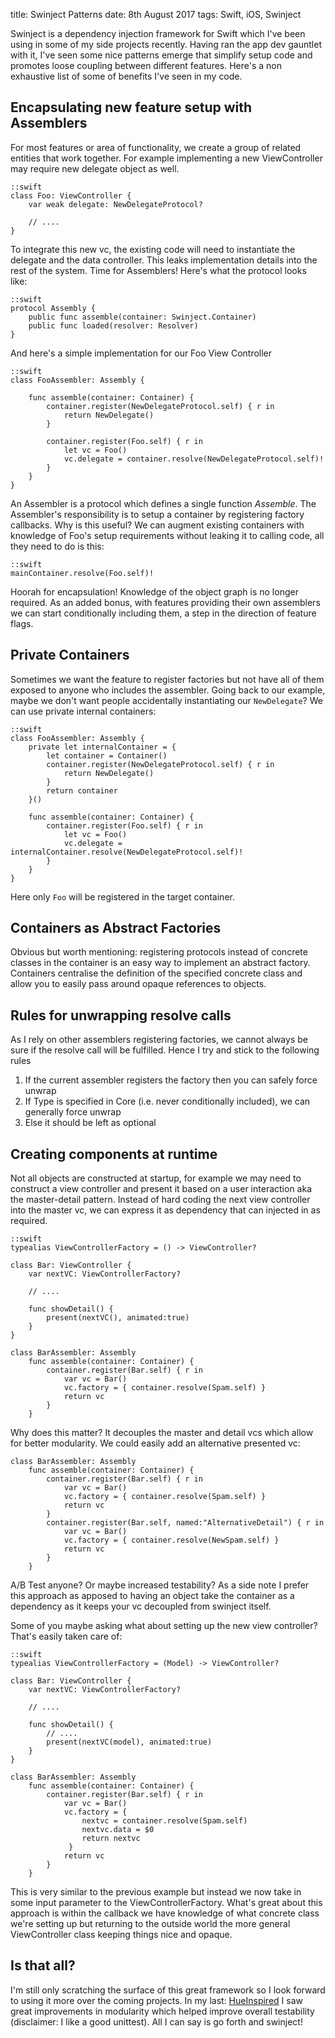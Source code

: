 title: Swinject Patterns
date: 8th August 2017
tags: Swift, iOS, Swinject

Swinject is a dependency injection framework for Swift which I've been using in some of my side projects recently. 
Having ran the app dev gauntlet with it, I've seen some nice patterns emerge that simplify setup code and promotes loose coupling
between different features. Here's a non exhaustive list of some of benefits I've seen in my code.

## Encapsulating new feature setup with Assemblers
For most features or area of functionality, we create a group of related entities that work together. For example implementing a new ViewController may require new delegate object as well. 

	::swift
	class Foo: ViewController {
		var weak delegate: NewDelegateProtocol?

		// ....
	}

To integrate this new vc, the existing code will need to instantiate the delegate and the data controller. This leaks implementation details into the rest of the system. Time for Assemblers! Here's what the protocol looks like:

	::swift
	protocol Assembly {
		public func assemble(container: Swinject.Container)
		public func loaded(resolver: Resolver)
	}

And here's a simple implementation for our Foo View Controller

	::swift
	class FooAssembler: Assembly {

		func assemble(container: Container) {
			container.register(NewDelegateProtocol.self) { r in
				return NewDelegate()
			}

			container.register(Foo.self) { r in
				let vc = Foo()
				vc.delegate = container.resolve(NewDelegateProtocol.self)! 
			}
		}
	}

An Assembler is a protocol which defines a single function _Assemble_. The Assembler's responsibility is to setup a container by registering factory callbacks. Why is this useful? We can augment existing containers with knowledge of Foo's setup requirements without leaking it to calling code, all they need to do is this:

	::swift
	mainContainer.resolve(Foo.self)!	

Hoorah for encapsulation! Knowledge of the object graph is no longer required. As an added bonus, with features providing their own assemblers we can start conditionally including them, a step in the direction of feature flags.

## Private Containers
Sometimes we want the feature to register factories but not have all of them exposed to anyone who includes the assembler. Going back to our example, maybe we don't want people accidentally instantiating  our `NewDelegate`? We can use private internal containers:


	::swift
	class FooAssembler: Assembly {
		private let internalContainer = { 
			let container = Container()
			container.register(NewDelegateProtocol.self) { r in
				return NewDelegate()
			}
			return container
		}()

		func assemble(container: Container) {
			container.register(Foo.self) { r in
				let vc = Foo()
				vc.delegate = internalContainer.resolve(NewDelegateProtocol.self)! 
			}
		}
	}

Here only `Foo` will be registered in the target container.

## Containers as Abstract Factories

Obvious but worth mentioning: registering protocols instead of concrete classes in the container is an easy way to implement an abstract factory. Containers centralise the definition of the specified concrete class and allow you to easily pass around opaque references to objects.

## Rules for unwrapping resolve calls

As I rely on other assemblers registering factories, we cannot always be sure if the resolve call will be fulfilled. Hence I try and stick to the following rules

1. If the current assembler registers the factory then you can safely force unwrap
2. If Type is specified in Core (i.e. never conditionally included), we can generally force unwrap
3. Else it should be left as optional

## Creating components at runtime

Not all objects are constructed at startup, for example we may need to construct a view controller and present it based on a user interaction aka the master-detail pattern. Instead of hard coding the next view controller into the master vc, we can express it as dependency that can injected in as required. 

	::swift
	typealias ViewControllerFactory = () -> ViewController?

	class Bar: ViewController {
		var nextVC: ViewControllerFactory?

		// ....

		func showDetail() {
			present(nextVC(), animated:true)
		}
	}

	class BarAssembler: Assembly
		func assemble(container: Container) {
			container.register(Bar.self) { r in
				var vc = Bar()
				vc.factory = { container.resolve(Spam.self) }				
				return vc 
			}
		}

Why does this matter? It decouples the master and detail vcs which allow for better modularity. We could easily add an alternative presented vc:

	class BarAssembler: Assembly
		func assemble(container: Container) {
			container.register(Bar.self) { r in
				var vc = Bar()
				vc.factory = { container.resolve(Spam.self) }				
				return vc 
			}
			container.register(Bar.self, named:"AlternativeDetail") { r in
				var vc = Bar()
				vc.factory = { container.resolve(NewSpam.self) }				
				return vc 
			}
		}

A/B Test anyone? Or maybe increased testability? As a side note I prefer this approach as apposed to having an object take the container as a dependency as it keeps your vc decoupled from swinject itself.

Some of you maybe asking what about setting up the new view controller? That's easily taken care of:

	::swift
	typealias ViewControllerFactory = (Model) -> ViewController?

	class Bar: ViewController {
		var nextVC: ViewControllerFactory?

		// ....

		func showDetail() {
			// ....
			present(nextVC(model), animated:true)
		}
	}

	class BarAssembler: Assembly
		func assemble(container: Container) {
			container.register(Bar.self) { r in
				var vc = Bar()
				vc.factory = { 
					nextvc = container.resolve(Spam.self)
					nextvc.data = $0
					return nextvc
				 }				
				return vc 
			}
		}

This is very similar to the previous example but instead we now take in some input parameter to the ViewControllerFactory. What's great about this approach is within the callback we have knowledge of what concrete class we're setting up but returning to the outside world the more general ViewController class keeping things nice and opaque.

## Is that all?

I'm still only scratching the surface of this great framework so I look forward to using it more over the coming projects. In my last: [HueInspired](https://github.com/ash30/HueInspired) I saw great improvements in modularity which helped improve overall testability (disclaimer: I like a good unittest). All I can say is go forth and swinject!


